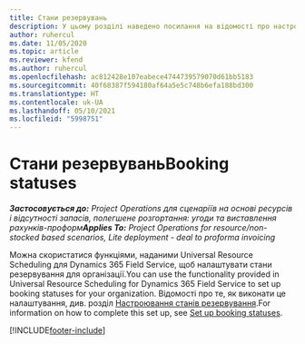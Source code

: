 ```yaml
---
title: Стани резервувань
description: У цьому розділі наведено посилання на відомості про настроювання стану резервування у Project Operations.
author: ruhercul
ms.date: 11/05/2020
ms.topic: article
ms.reviewer: kfend
ms.author: ruhercul
ms.openlocfilehash: ac812428e107eabece4744739579070d61bb5183
ms.sourcegitcommit: 40f68387f594180af64a5e5c748b6efa188bd300
ms.translationtype: HT
ms.contentlocale: uk-UA
ms.lasthandoff: 05/10/2021
ms.locfileid: "5998751"
---
```

# <a name="booking-statuses"></a><span data-ttu-id="1fda9-103">Стани резервувань</span><span class="sxs-lookup"><span data-stu-id="1fda9-103">Booking statuses</span></span>

<span data-ttu-id="1fda9-104">_**Застосовується до:** Project Operations для сценаріїв на основі ресурсів і відсутності запасів, полегшене розгортання: угоди та виставлення рахунків-проформ_</span><span class="sxs-lookup"><span data-stu-id="1fda9-104">_**Applies To:** Project Operations for resource/non-stocked based scenarios, Lite deployment - deal to proforma invoicing_</span></span>

<span data-ttu-id="1fda9-105">Можна скористатися функціями, наданими Universal Resource Scheduling для Dynamics 365 Field Service, щоб налаштувати стани резервування для організації.</span><span class="sxs-lookup"><span data-stu-id="1fda9-105">You can use the functionality provided in Universal Resource Scheduling for Dynamics 365 Field Service to set up booking statuses for your organization.</span></span> <span data-ttu-id="1fda9-106">Відомості про те, як виконати це налаштування, див. розділ [Настроювання станів резервування](/dynamics365/field-service/set-up-booking-statuses).</span><span class="sxs-lookup"><span data-stu-id="1fda9-106">For information on how to complete this set up, see [Set up booking statuses](/dynamics365/field-service/set-up-booking-statuses).</span></span>


[!INCLUDE[footer-include](../includes/footer-banner.md)]